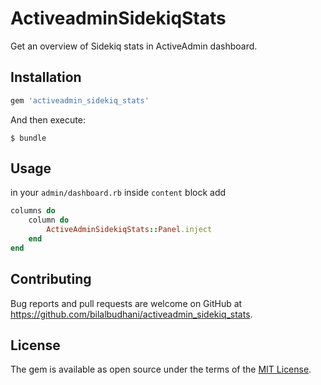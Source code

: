 # ActiveadminSidekiqStats

Get an overview of Sidekiq stats in ActiveAdmin dashboard.

## Installation

```ruby
gem 'activeadmin_sidekiq_stats'
```

And then execute:

    $ bundle

## Usage

in your `admin/dashboard.rb` inside `content` block add

```ruby
columns do
    column do
        ActiveAdminSidekiqStats::Panel.inject
    end
end
```

## Contributing

Bug reports and pull requests are welcome on GitHub at https://github.com/bilalbudhani/activeadmin_sidekiq_stats.

## License

The gem is available as open source under the terms of the [MIT License](https://opensource.org/licenses/MIT).
